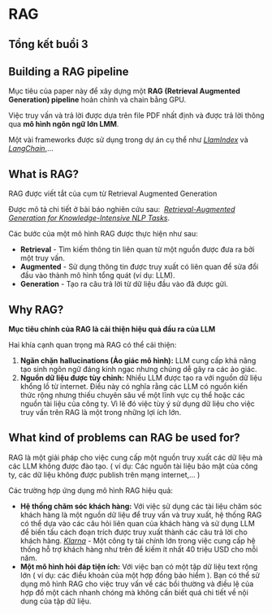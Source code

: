# RAG
## Tổng kết buổi 3
## Building a RAG **pipeline**

Mục tiêu của paper này để xây dựng một **RAG (Retrieval Augmented Generation) pipeline** hoản chỉnh và chain bằng GPU.

Việc truy vấn và trả lời được dựa trên file PDF nhất định và được trả lời thông qua **mô hình ngôn ngữ lớn LMM**.

Một vài frameworks được sử dụng trong dự án cụ thể như [*LlamIndex*](https://www.llamaindex.ai/) và *[LangChain](https://www.langchain.com/)*,…

## **What is RAG?**

RAG được viết tắt của cụm từ Retrieval Augmented Generation

Được mô tả chi tiết ở bài báo nghiên cứu sau:  [*Retrieval-Augmented Generation for Knowledge-Intensive NLP Tasks*](https://arxiv.org/abs/2005.11401).

Các bước của một mô hình RAG được thực hiện như sau:

- **Retrieval** - Tìm kiếm thông tin liên quan từ một nguồn được đưa ra bởi một truy vấn.
- **Augmented** - Sử dụng thông tin được truy xuất có liên quan để sửa đổi đầu vào thành mô hình tổng quát (ví dụ: LLM).
- **Generation** - Tạo ra câu trả lời từ dữ liệu đầu vào đã được gửi.

## **Why RAG?**

**Mục tiêu chính của RAG là cải thiện hiệu quả đầu ra của LLM**

Hai khía cạnh quan trọng mà RAG có thể cải thiện:

1. **Ngăn chặn** **hallucinations (Ảo giác mô hình):** LLM cung cấp khả năng tạo sinh ngôn ngữ đáng kinh ngạc nhưng chúng dễ gây ra các ảo giác.
2. **Nguồn dữ liệu được tùy chỉnh:** Nhiều LLM được tạo ra với nguồn dữ liệu khổng lồ từ internet. Điều này có nghĩa rằng các LLM có nguồn kiến thức rộng nhưng thiếu chuyên sâu về một lĩnh vực cụ thể hoặc các nguồn tài liệu của công ty. Vì lẽ đó việc tùy ý sử dụng dữ liệu cho việc truy vấn trên RAG là một trong những lợi ích lớn.

## **What kind of problems can RAG be used for?**

RAG là một giải pháp cho việc cung cấp một nguồn truy xuất các dữ liệu mà các LLM không được đào tạo. ( ví dụ: Các nguồn tài liệu bảo mật của công ty, các dữ liệu không được publish trên mạng internet,… )

Các trường hợp ứng dụng mô hình RAG hiệu quả:

- **Hệ thống chăm sóc khách hàng:** Với việc sử dụng các tài liệu chăm sóc khách hàng là một nguồn dữ liệu để truy vấn và truy xuất, hệ thống RAG có thể dựa vào các câu hỏi liên quan của khách hàng và sử dụng LLM để biến tấu cách đoạn trích được truy xuất thành các câu trả lời cho khách hàng. [*Klarna*](https://www.klarna.com/international/press/klarna-ai-assistant-handles-two-thirds-of-customer-service-chats-in-its-first-month/) - Một công ty tài chính lớn trong việc cung cấp hệ thống hỗ trợ khách hàng như trên để kiếm ít nhất 40 triệu USD cho mỗi năm.
- **Một mô hình hỏi đáp tiện ích:** Với việc bạn có một tập dữ liệu text rộng lớn ( ví dụ: các điều khoản của một hợp đồng bảo hiểm ).  Bạn có thể sử dụng mô hình RAG cho việc truy vấn về các bồi thường và điều lệ của hợp đồ một cách nhanh chóng mà không cần biết quá chi tiết về nội dung của tập dữ liệu.